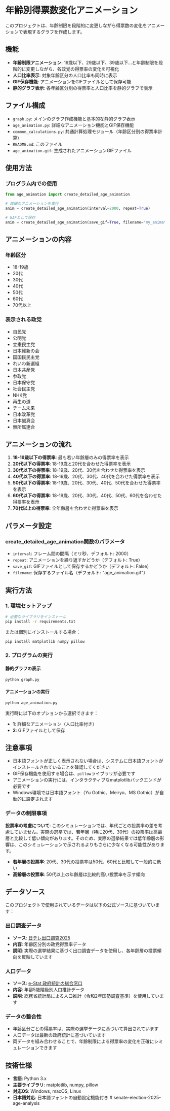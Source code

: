 # 年齢別得票数変化アニメーション

このプロジェクトは、年齢制限を段階的に変更しながら得票数の変化をアニメーションで表現するグラフを作成します。

## 機能

- **年齢制限アニメーション**: 19歳以下、29歳以下、39歳以下...と年齢制限を段階的に変更しながら、各政党の得票率の変化を可視化
- **人口比率表示**: 対象年齢区分の人口比率も同時に表示
- **GIF保存機能**: アニメーションをGIFファイルとして保存可能
- **静的グラフ表示**: 各年齢区分別の得票率と人口比率を静的グラフで表示

## ファイル構成

- `graph.py`: メインのグラフ作成機能と基本的な静的グラフ表示
- `age_animation.py`: 詳細なアニメーション機能とGIF保存機能
- `common_calculations.py`: 共通計算処理モジュール（年齢区分別の得票率計算）
- `README.md`: このファイル
- `age_animation.gif`: 生成されたアニメーションGIFファイル

## 使用方法

### プログラム内での使用

```python
from age_animation import create_detailed_age_animation

# 詳細なアニメーションを実行
anim = create_detailed_age_animation(interval=2000, repeat=True)

# GIFとして保存
anim = create_detailed_age_animation(save_gif=True, filename="my_animation.gif")
```

## アニメーションの内容

### 年齢区分
- 18-19歳
- 20代
- 30代
- 40代
- 50代
- 60代
- 70代以上

### 表示される政党
- 自民党
- 公明党
- 立憲民主党
- 日本維新の会
- 国国民民主党
- れいわ新選組
- 日本共産党
- 参政党
- 日本保守党
- 社会民主党
- NHK党
- 再生の道
- チーム未来
- 日本改革党
- 日本誠真会
- 無所属連合

## アニメーションの流れ

1. **18-19歳以下の得票率**: 最も若い年齢層のみの得票率を表示
2. **20代以下の得票率**: 18-19歳と20代を合わせた得票率を表示
3. **30代以下の得票率**: 18-19歳、20代、30代を合わせた得票率を表示
4. **40代以下の得票率**: 18-19歳、20代、30代、40代を合わせた得票率を表示
5. **50代以下の得票率**: 18-19歳、20代、30代、40代、50代を合わせた得票率を表示
6. **60代以下の得票率**: 18-19歳、20代、30代、40代、50代、60代を合わせた得票率を表示
7. **70代以上の得票率**: 全年齢層を合わせた得票率を表示

## パラメータ設定

### create_detailed_age_animation関数のパラメータ

- `interval`: フレーム間の間隔（ミリ秒、デフォルト: 2000）
- `repeat`: アニメーションを繰り返すかどうか（デフォルト: True）
- `save_gif`: GIFファイルとして保存するかどうか（デフォルト: False）
- `filename`: 保存するファイル名（デフォルト: "age_animation.gif"）

## 実行方法

### 1. 環境セットアップ

```bash
# 必要なライブラリをインストール
pip install -r requirements.txt
```

または個別にインストールする場合：

```bash
pip install matplotlib numpy pillow
```

### 2. プログラムの実行

#### 静的グラフの表示
```bash
python graph.py
```

#### アニメーションの実行
```bash
python age_animation.py
```

実行時に以下のオプションから選択できます：
- **1**: 詳細なアニメーション（人口比率付き）
- **2**: GIFファイルとして保存

## 注意事項

- 日本語フォントが正しく表示されない場合は、システムに日本語フォントがインストールされていることを確認してください
- GIF保存機能を使用する場合は、`pillow`ライブラリが必要です
- アニメーションの実行には、インタラクティブなmatplotlibバックエンドが必要です
- Windows環境では日本語フォント（Yu Gothic、Meiryo、MS Gothic）が自動的に設定されます

### データの制限事項

**投票率の考慮について**: このシミュレーションでは、年代ごとの投票率の差を考慮していません。実際の選挙では、若年層（特に20代、30代）の投票率は高齢層と比較して低い傾向があります。そのため、実際の選挙結果では低年齢層の影響は、このシミュレーションで示されるよりもさらに少なくなる可能性があります。

- **若年層の投票率**: 20代、30代の投票率は50代、60代と比較して一般的に低い
- **高齢層の投票率**: 50代以上の年齢層は比較的高い投票率を示す傾向

## データソース

このプロジェクトで使用されているデータは以下の公式ソースに基づいています：

### 出口調査データ
- **ソース**: [日テレ出口調査2025](https://www.ntv.co.jp/election2025/exitpoll/all.html)
- **内容**: 年齢区分別の政党得票率データ
- **説明**: 実際の選挙結果に基づく出口調査データを使用し、各年齢層の投票傾向を反映しています

### 人口データ
- **ソース**: [e-Stat 政府統計の総合窓口](https://www.e-stat.go.jp/dbview?sid=0003448237)
- **内容**: 年齢5歳階級別人口推計データ
- **説明**: 総務省統計局による人口推計（令和2年国勢調査基準）を使用しています

### データの整合性
- 年齢区分ごとの得票率は、実際の選挙データに基づいて算出されています
- 人口データは最新の政府統計に基づいています
- 両データを組み合わせることで、年齢制限による得票率の変化を正確にシミュレーションできます

## 技術仕様

- **言語**: Python 3.x
- **主要ライブラリ**: matplotlib, numpy, pillow
- **対応OS**: Windows, macOS, Linux
- **日本語対応**: 日本語フォントの自動設定機能付き # senate-election-2025-age-analysis
